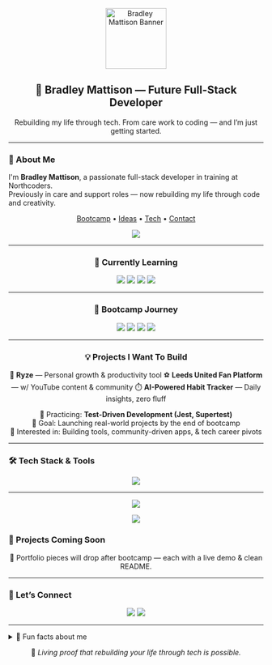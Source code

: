 <!-- Header -->
<p align="center">
  <img src="https://github.com/user-attachments/assets/d7910725-fd80-49c7-b6e9-ed4f46f478bf" alt="Bradley Mattison Banner" height="120"/>
</p>

<h2 align="center">🚀 Bradley Mattison — Future Full-Stack Developer</h2>
<p align="center">Rebuilding my life through tech. From care work to coding — and I’m just getting started.</p>

---

### 🧠 About Me
I'm **Bradley Mattison**, a passionate full-stack developer in training at Northcoders.  
Previously in care and support roles — now rebuilding my life through code and creativity.

<p align="center">
  <a href="#bootcamp-journey">Bootcamp</a> •
  <a href="#projects-i-want-to-build">Ideas</a> •
  <a href="#tech-stack--tools">Tech</a> •
  <a href="#let’s-connect">Contact</a>
</p>

<p align="center">
  <img src="https://readme-typing-svg.demolab.com?font=Fira+Code&size=20&pause=1000&center=true&vCenter=true&width=420&lines=Learning+to+Ship+Code+That+Matters;Test+Driven+Dev+%E2%9A%94%EF%B8%8F;Future+Backend+Beast+%F0%9F%90%BE" />
</p>

---

<h3 align="center">📘 Currently Learning</h3>

<p align="center">
  <img src="https://img.shields.io/badge/Learning-JavaScript-F7DF1E?style=for-the-badge&logo=javascript&logoColor=black" />
  <img src="https://img.shields.io/badge/Learning-Node.js-339933?style=for-the-badge&logo=nodedotjs&logoColor=white" />
  <img src="https://img.shields.io/badge/Learning-Express-000000?style=for-the-badge&logo=express&logoColor=white" />
  <img src="https://img.shields.io/badge/Learning-TDD-FF5733?style=for-the-badge&logo=jest&logoColor=white" />
</p>

---

<h3 align="center">📅 Bootcamp Journey</h3>

<p align="center">
  <img src="https://img.shields.io/badge/Week%201-JavaScript%20Basics-yellow?style=for-the-badge" />
  <img src="https://img.shields.io/badge/Week%202-Array%20Methods-green?style=for-the-badge" />
  <img src="https://img.shields.io/badge/Week%203-TDD%20+%20APIs-blue?style=for-the-badge" />
  <img src="https://img.shields.io/badge/Week%204-Backend%20SQL-purple?style=for-the-badge" />
</p>

---

<h3 align="center">💡 Projects I Want To Build</h3>

<p align="center">
  🧠 <strong>Ryze</strong> — Personal growth & productivity tool  
  ⚽ <strong>Leeds United Fan Platform</strong> — w/ YouTube content & community  
  ⏱️ <strong>AI-Powered Habit Tracker</strong> — Daily insights, zero fluff  
</p>

<p align="center">
  🧪 Practicing: <strong>Test-Driven Development (Jest, Supertest)</strong><br />
  🎯 Goal: Launching real-world projects by the end of bootcamp<br />
  🧩 Interested in: Building tools, community-driven apps, & tech career pivots  
</p>

---

### 🛠 Tech Stack & Tools
<p align="center">
  <img src="https://skillicons.dev/icons?i=js,nodejs,react,html,css,express,postgres,git,github,vscode" />
</p>

---
<p align="center">
  <img src="https://github-readme-stats.vercel.app/api?username=Brad-M2K&show_icons=true&theme=radical" />
</p>

<p align="center">
  <img src="https://github-readme-streak-stats.herokuapp.com?user=Brad-M2K&theme=radical&border_radius=10&fire=DD2727&ring=DD2727" />
</p>

### 🚧 Projects Coming Soon
<p align="center">
  🔨 Portfolio pieces will drop after bootcamp — each with a live demo & clean README.
</p>

---

### 🤝 Let’s Connect
<p align="center">
  <a href="https://www.linkedin.com/in/brad-m2k" target="_blank"><img src="https://img.shields.io/badge/LinkedIn-0A66C2?style=for-the-badge&logo=linkedin&logoColor=white" /></a>
  <a href="mailto:bradleymattison2000@gmail.com"><img src="https://img.shields.io/badge/Email-D14836?style=for-the-badge&logo=gmail&logoColor=white" /></a>
</p>

---

<details>
  <summary>🎉 Fun facts about me</summary>

- I whistle random songs without realizing it
- I’m a Leeds United ride-or-die fan ⚽  
- I once fixed a broken PSP just to prove I could 🔧  
- My side project ideas are cooler than half the apps out there  
</details>

<p align="center">🚀 <em>Living proof that rebuilding your life through tech is possible.</em></p>
